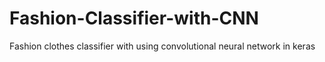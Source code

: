# Fashion-Classifier-with-CNN
Fashion clothes classifier with using convolutional neural network in keras
